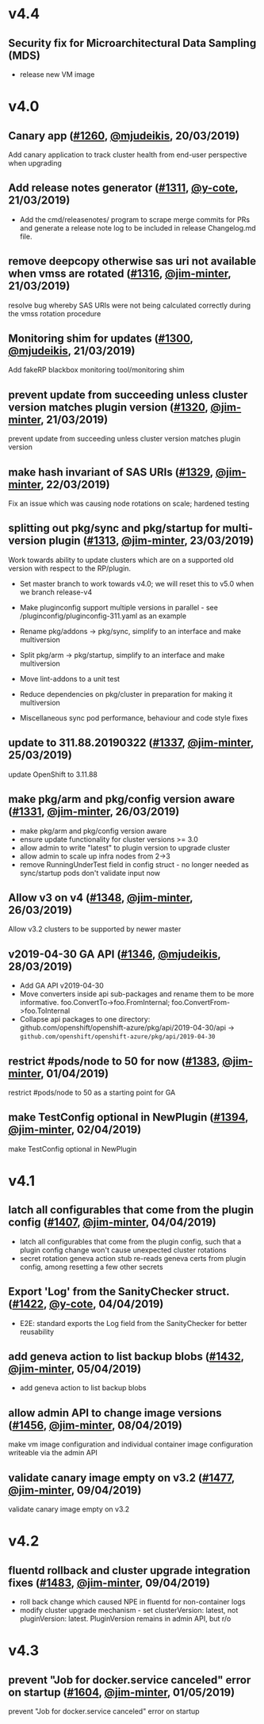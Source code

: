 # v4.4

 ## Security fix for Microarchitectural Data Sampling (MDS)

 * release new VM image

# v4.0

## Canary app ([#1260](https://github.com/openshift/openshift-azure/pull/1260), [@mjudeikis](https://github.com/mjudeikis), 20/03/2019)

Add canary application to track cluster health from end-user perspective when upgrading


## Add release notes generator ([#1311](https://github.com/openshift/openshift-azure/pull/1311), [@y-cote](https://github.com/y-cote), 21/03/2019)

- Add the cmd/releasenotes/ program to scrape merge commits for PRs and generate a release note log to be included in release Changelog.md file.


## remove deepcopy otherwise sas uri not available when vmss are rotated ([#1316](https://github.com/openshift/openshift-azure/pull/1316), [@jim-minter](https://github.com/jim-minter), 21/03/2019)

resolve bug whereby SAS URIs were not being calculated correctly during the vmss rotation procedure


## Monitoring shim for updates ([#1300](https://github.com/openshift/openshift-azure/pull/1300), [@mjudeikis](https://github.com/mjudeikis), 21/03/2019)

Add fakeRP blackbox monitoring tool/monitoring shim


## prevent update from succeeding unless cluster version matches plugin version ([#1320](https://github.com/openshift/openshift-azure/pull/1320), [@jim-minter](https://github.com/jim-minter), 21/03/2019)

prevent update from succeeding unless cluster version matches plugin version


## make hash invariant of SAS URIs ([#1329](https://github.com/openshift/openshift-azure/pull/1329), [@jim-minter](https://github.com/jim-minter), 22/03/2019)

Fix an issue which was causing node rotations on scale; hardened testing


## splitting out pkg/sync and pkg/startup for multi-version plugin ([#1313](https://github.com/openshift/openshift-azure/pull/1313), [@jim-minter](https://github.com/jim-minter), 23/03/2019)

Work towards ability to update clusters which are on a supported old version
with respect to the RP/plugin.

* Set master branch to work towards v4.0; we will reset this to v5.0 when we
  branch release-v4

* Make pluginconfig support multiple versions in parallel - see
  /pluginconfig/pluginconfig-311.yaml as an example

* Rename pkg/addons -> pkg/sync, simplify to an interface and make multiversion

* Split pkg/arm -> pkg/startup, simplify to an interface and make multiversion

* Move lint-addons to a unit test

* Reduce dependencies on pkg/cluster in preparation for making it multiversion

* Miscellaneous sync pod performance, behaviour and code style fixes


## update to 311.88.20190322 ([#1337](https://github.com/openshift/openshift-azure/pull/1337), [@jim-minter](https://github.com/jim-minter), 25/03/2019)

update OpenShift to 3.11.88


## make pkg/arm and pkg/config version aware ([#1331](https://github.com/openshift/openshift-azure/pull/1331), [@jim-minter](https://github.com/jim-minter), 26/03/2019)

* make pkg/arm and pkg/config version aware
* ensure update functionality for cluster versions >= 3.0
* allow admin to write "latest" to plugin version to upgrade cluster
* allow admin to scale up infra nodes from 2->3
* remove RunningUnderTest field in config struct - no longer needed as sync/startup pods don't validate input now


## Allow v3 on v4 ([#1348](https://github.com/openshift/openshift-azure/pull/1348), [@jim-minter](https://github.com/jim-minter), 26/03/2019)

Allow v3.2 clusters to be supported by newer master


## v2019-04-30 GA API ([#1346](https://github.com/openshift/openshift-azure/pull/1346), [@mjudeikis](https://github.com/mjudeikis), 28/03/2019)

- Add GA API v2019-04-30
- Move converters inside api sub-packages and rename them to be more informative.
foo.ConvertTo->foo.FromInternal; foo.ConvertFrom->foo.ToInternal
- Collapse api packages to one directory:  github.com/openshift/openshift-azure/pkg/api/2019-04-30/api -> `github.com/openshift/openshift-azure/pkg/api/2019-04-30`


## restrict #pods/node to 50 for now ([#1383](https://github.com/openshift/openshift-azure/pull/1383), [@jim-minter](https://github.com/jim-minter), 01/04/2019)

restrict #pods/node to 50 as a starting point for GA


## make TestConfig optional in NewPlugin ([#1394](https://github.com/openshift/openshift-azure/pull/1394), [@jim-minter](https://github.com/jim-minter), 02/04/2019)

make TestConfig optional in NewPlugin


# v4.1

## latch all configurables that come from the plugin config ([#1407](https://github.com/openshift/openshift-azure/pull/1407), [@jim-minter](https://github.com/jim-minter), 04/04/2019)

* latch all configurables that come from the plugin config, such that a plugin config change won't cause unexpected cluster rotations
* secret rotation geneva action stub re-reads geneva certs from plugin config, among resetting a few other secrets


## Export 'Log' from the SanityChecker struct. ([#1422](https://github.com/openshift/openshift-azure/pull/1422), [@y-cote](https://github.com/y-cote), 04/04/2019)

- E2E: standard exports the Log field from the SanityChecker for better reusability


## add geneva action to list backup blobs ([#1432](https://github.com/openshift/openshift-azure/pull/1432), [@jim-minter](https://github.com/jim-minter), 05/04/2019)

* add geneva action to list backup blobs


## allow admin API to change image versions ([#1456](https://github.com/openshift/openshift-azure/pull/1456), [@jim-minter](https://github.com/jim-minter), 08/04/2019)

make vm image configuration and individual container image configuration writeable via the admin API


## validate canary image empty on v3.2 ([#1477](https://github.com/openshift/openshift-azure/pull/1477), [@jim-minter](https://github.com/jim-minter), 09/04/2019)

validate canary image empty on v3.2


# v4.2

## fluentd rollback and cluster upgrade integration fixes ([#1483](https://github.com/openshift/openshift-azure/pull/1483), [@jim-minter](https://github.com/jim-minter), 09/04/2019)

* roll back change which caused NPE in fluentd for non-container logs
* modify cluster upgrade mechanism - set clusterVersion: latest, not pluginVersion: latest.  PluginVersion remains in admin API, but r/o


# v4.3

## prevent "Job for docker.service canceled" error on startup ([#1604](https://github.com/openshift/openshift-azure/pull/1604), [@jim-minter](https://github.com/jim-minter), 01/05/2019)

prevent "Job for docker.service canceled" error on startup
